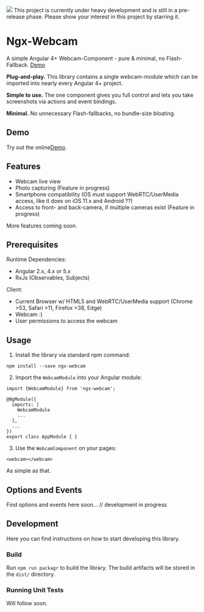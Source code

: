 <img src="https://img.shields.io/badge/Development-In%20Progress-orange.svg" /> This project is currently under heavy development and is still in a pre-release phase. Please show your interest in this project by starring it.


# Ngx-Webcam
A simple Angular 4+ Webcam-Component - pure &amp; minimal, no Flash-Fallback. <a href="https://basst314.github.io/ngx-webcam/?" target="_blank">Demo</a>

**Plug-and-play.** This library contains a single webcam-module which can be imported into nearly every Angular 4+ project.

**Simple to use.** The one component gives you full control and lets you take screenshots via actions and event bindings.

**Minimal.** No unnecessary Flash-fallbacks, no bundle-size bloating.

## Demo
Try out the online<a href="https://basst314.github.io/ngx-webcam/?" target="_blank">Demo</a>.

## Features
* Webcam live view
* Photo capturing (Feature in progress)
* Smartphone compatibility (OS must support WebRTC/UserMedia access, like it does on iOS 11.x and Android ??)
* Access to front- and back-camera, if multiple cameras exist (Feature in progress)

More features coming soon.

## Prerequisites
Runtime Dependencies:
* Angular 2.x, 4.x or 5.x 
* RxJs (Observables, Subjects)

Client:
* Current Browser w/ HTML5 and WebRTC/UserMedia support (Chrome >53, Safari >11, Firefox >38, Edge)
* Webcam :)
* User permissions to access the webcam

## Usage
1) Install the library via standard npm command:

`npm install --save ngx-webcam`

2) Import the `WebcamModule` into your Angular module:

```
import {WebcamModule} from 'ngx-webcam';

@NgModule({
  imports: [
    WebcamModule
    ...
  ],
  ...
})
export class AppModule { }
```

3) Use the `WebcamComponent` on your pages:

`<webcam></webcam>`

As simple as that.

## Options and Events
Find options and events here soon... // development in progress

## Development
Here you can find instructions on how to start developing this library.

### Build

Run `npm run packagr` to build the library. The build artifacts will be stored in the `dist/` directory.

### Running Unit Tests
Will follow soon.
